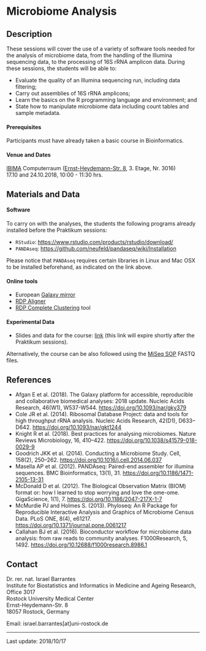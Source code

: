 # Microbiome Analysis

## Description

These sessions will cover the use of a variety of software tools needed for the analysis of microbiome data, from the handling of the Illumina sequencing data, to the processing of 16S rRNA amplicon data. During these sessions, the students will be able to:

* Evaluate the quality of an Illumina sequencing run, including data filtering;
* Carry out assemblies of 16S rRNA amplicons;
* Learn the basics on the R programming language and environment; and 
* State how to manipulate microbiome data including count tables and sample metadata. 

#### Prerequisites

Participants must have already taken a basic course in Bioinformatics.

#### Venue and Dates

[IBIMA](https://ibima.med.uni-rostock.de) Computerraum ([Ernst-Heydemann-Str. 8](https://goo.gl/maps/JGDWhPDLHxG2), 3. Etage, Nr. 3016) <br>
17.10 and 24.10.2018, 10:00 - 11:30 hrs.

## Materials and Data

#### Software

To carry on with the analyses, the students the following programs already installed before the Praktikum sessions:

* `RStudio`: https://www.rstudio.com/products/rstudio/download/
* `PANDAseq`: https://github.com/neufeld/pandaseq/wiki/Installation

Please notice that `PANDAseq` requires certain libraries in Linux and Mac OSX to be installed beforehand, as indicated on the link above.

#### Online tools

* European [Galaxy mirror](https://usegalaxy.eu)
* [RDP Aligner](https://pyro.cme.msu.edu/aligner/form.spr)
* [RDP Complete Clustering](https://pyro.cme.msu.edu/cluster/form.spr) tool

#### Experimental Data

* Slides and data for the course: [link](http://tiny.cc/UMRMicrobiome2018) (this link will expire shortly after the Praktikum sessions).

Alternatively, the course can be also followed using the [MiSeq SOP](http://www.mothur.org/w/images/d/d6/MiSeqSOPData.zip) FASTQ files.

## References

* Afgan E et al. (2018). The Galaxy platform for accessible, reproducible and collaborative biomedical analyses: 2018 update. Nucleic Acids Research, 46(W1), W537-W544. https://doi.org/10.1093/nar/gky379
* Cole JR et al. (2014). Ribosomal Database Project: data and tools for high throughput rRNA analysis. Nucleic Acids Research, 42(D1), D633–D642. https://doi.org/10.1093/nar/gkt1244
* Knight R et al. (2018). Best practices for analysing microbiomes. Nature Reviews Microbiology, 16, 410–422. https://doi.org/10.1038/s41579-018-0029-9
* Goodrich JKK et al. (2014). Conducting a Microbiome Study. Cell, 158(2), 250–262. https://doi.org/10.1016/j.cell.2014.06.037
* Masella AP et al. (2012). PANDAseq: Paired-end assembler for illumina sequences. BMC Bioinformatics, 13(1), 31. https://doi.org/10.1186/1471-2105-13-31
* McDonald D et al. (2012). The Biological Observation Matrix (BIOM) format or: how I learned to stop worrying and love the ome-ome. GigaScience, 1(1), 7. https://doi.org/10.1186/2047-217X-1-7
* McMurdie PJ and Holmes S. (2013). Phyloseq: An R Package for Reproducible Interactive Analysis and Graphics of Microbiome Census Data. PLoS ONE, 8(4), e61217. https://doi.org/10.1371/journal.pone.0061217
* Callahan BJ et al. (2016). Bioconductor workflow for microbiome data analysis: from raw reads to community analyses. F1000Research, 5, 1492. https://doi.org/10.12688/f1000research.8986.1

## Contact

Dr. rer. nat. Israel Barrantes <br>
Institute for Biostatistics and Informatics in Medicine and Ageing Research, Office 3017<br>
Rostock University Medical Center<br>
Ernst-Heydemann-Str. 8<br>
18057 Rostock, Germany<br>

Email: israel.barrantes[at]uni-rostock.de


---

Last update: 2018/10/17

